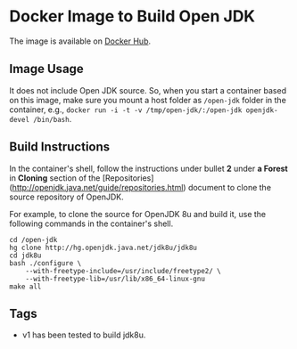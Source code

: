 # Docker Image to Build Open JDK

The image is available on [Docker Hub](https://hub.docker.com/r/rvprasad/openjdk-devel/).


## Image Usage

It does not include Open JDK source.  So, when you start a container based on 
this image, make sure you mount a host folder as `/open-jdk` folder in the 
container, e.g., 
`docker run -i -t -v /tmp/open-jdk/:/open-jdk openjdk-devel /bin/bash`.


## Build Instructions

In the container's shell, follow the instructions under bullet **2** under 
**a Forest** in **Cloning** section of the [Repositories]
(http://openjdk.java.net/guide/repositories.html) document to clone the source
repository of OpenJDK.  

For example, to clone the source for OpenJDK 8u and build it, use the 
following commands in the container's shell.

```
cd /open-jdk
hg clone http://hg.openjdk.java.net/jdk8u/jdk8u  
cd jdk8u
bash ./configure \
    --with-freetype-include=/usr/include/freetype2/ \
    --with-freetype-lib=/usr/lib/x86_64-linux-gnu
make all
```


## Tags
- v1 has been tested to build jdk8u.
